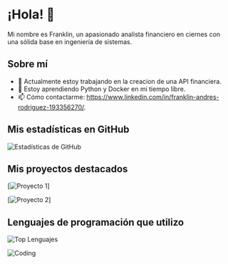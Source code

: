 # ¡Hola! 👋

Mi nombre es Franklin, un apasionado analista financiero en ciernes con una sólida base en ingeniería de sistemas.

## Sobre mí

- 🔭 Actualmente estoy trabajando en la creacion de una API financiera.
- 🌱 Estoy aprendiendo Python y Docker en mi tiempo libre.
- 📫 Cómo contactarme: https://www.linkedin.com/in/franklin-andres-rodriguez-193356270/.

## Mis estadísticas en GitHub

![Estadísticas de GitHub](https://github-readme-stats.vercel.app/api?username=TuNombreDeUsuario&show_icons=true&theme=radical)

## Mis proyectos destacados

[![Proyecto 1](https://github.com/GrownLinux/INDUSTRIA-DOWJONES)] 

[![Proyecto 2](https://github.com/GrownLinux/Docker-PlayonLinux)]

## Lenguajes de programación que utilizo

![Top Lenguajes](https://github-readme-stats.vercel.app/api/top-python/?username=Franklin&layout=compact&theme=radical)

![Coding](https://media.giphy.com/media/xT9IgzoKnwFNmISR8I/giphy.gif)
